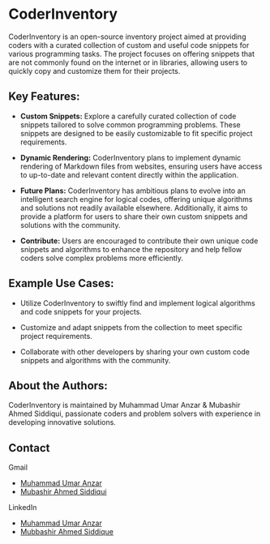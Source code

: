# CoderInventory

CoderInventory is an open-source inventory project aimed at providing coders with a curated collection of custom and useful code snippets for various programming tasks. The project focuses on offering snippets that are not commonly found on the internet or in libraries, allowing users to quickly copy and customize them for their projects.

## Key Features:

- **Custom Snippets:** Explore a carefully curated collection of code snippets tailored to solve common programming problems. These snippets are designed to be easily customizable to fit specific project requirements.
  
- **Dynamic Rendering:** CoderInventory plans to implement dynamic rendering of Markdown files from websites, ensuring users have access to up-to-date and relevant content directly within the application.
  
- **Future Plans:** CoderInventory has ambitious plans to evolve into an intelligent search engine for logical codes, offering unique algorithms and solutions not readily available elsewhere. Additionally, it aims to provide a platform for users to share their own custom snippets and solutions with the community.
  
- **Contribute:** Users are encouraged to contribute their own unique code snippets and algorithms to enhance the repository and help fellow coders solve complex problems more efficiently.

## Example Use Cases:

- Utilize CoderInventory to swiftly find and implement logical algorithms and code snippets for your projects.
  
- Customize and adapt snippets from the collection to meet specific project requirements.
  
- Collaborate with other developers by sharing your own custom code snippets and algorithms with the community.

## About the Authors:

CoderInventory is maintained by Muhammad Umar Anzar & Mubashir Ahmed Siddiqui, passionate coders and problem solvers with experience in developing innovative solutions.

## Contact
Gmail
- [Muhammad Umar Anzar](mailto:omer.anzar2@gmail.com)
- [Mubashir Ahmed Siddiqui](mailto:mubashirsidiki@gmail.com)


LinkedIn
- [Muhammad Umar Anzar](https://www.linkedin.com/in/umar-anzar/)
- [Mubbashir Ahmed Siddique](https://www.linkedin.com/in/mubashirsidiki/)

